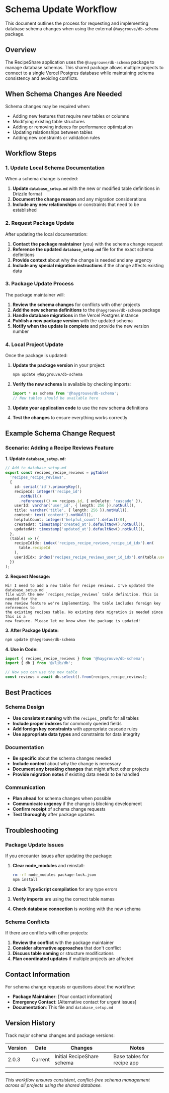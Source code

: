 # Schema Update Workflow

This document outlines the process for requesting and implementing database schema changes when using the external `@haygrouve/db-schema` package.

## Overview

The RecipeShare application uses the `@haygrouve/db-schema` package to manage database schemas. This shared package allows multiple projects to connect to a single Vercel Postgres database while maintaining schema consistency and avoiding conflicts.

## When Schema Changes Are Needed

Schema changes may be required when:

- Adding new features that require new tables or columns
- Modifying existing table structures
- Adding or removing indexes for performance optimization
- Updating relationships between tables
- Adding new constraints or validation rules

## Workflow Steps

### 1. Update Local Schema Documentation

When a schema change is needed:

1. **Update `database_setup.md`** with the new or modified table definitions in Drizzle format
2. **Document the change reason** and any migration considerations
3. **Include any new relationships** or constraints that need to be established

### 2. Request Package Update

After updating the local documentation:

1. **Contact the package maintainer** (you) with the schema change request
2. **Reference the updated `database_setup.md`** file for the exact schema definitions
3. **Provide context** about why the change is needed and any urgency
4. **Include any special migration instructions** if the change affects existing data

### 3. Package Update Process

The package maintainer will:

1. **Review the schema changes** for conflicts with other projects
2. **Add the new schema definitions** to the `@haygrouve/db-schema` package
3. **Handle database migrations** in the Vercel Postgres instance
4. **Publish a new package version** with the updated schema
5. **Notify when the update is complete** and provide the new version number

### 4. Local Project Update

Once the package is updated:

1. **Update the package version** in your project:

   ```bash
   npm update @haygrouve/db-schema
   ```

2. **Verify the new schema** is available by checking imports:

   ```typescript
   import * as schema from '@haygrouve/db-schema';
   // New tables should be available here
   ```

3. **Update your application code** to use the new schema definitions

4. **Test the changes** to ensure everything works correctly

## Example Schema Change Request

### Scenario: Adding a Recipe Reviews Feature

**1. Update `database_setup.md`:**

```typescript
// Add to database_setup.md
export const recipes_recipe_reviews = pgTable(
  'recipes_recipe_reviews',
  {
    id: serial('id').primaryKey(),
    recipeId: integer('recipe_id')
      .notNull()
      .references(() => recipes.id, { onDelete: 'cascade' }),
    userId: varchar('user_id', { length: 256 }).notNull(),
    title: varchar('title', { length: 256 }).notNull(),
    content: text('content').notNull(),
    helpfulCount: integer('helpful_count').default(0),
    createdAt: timestamp('created_at').defaultNow().notNull(),
    updatedAt: timestamp('updated_at').defaultNow().notNull(),
  },
  (table) => ({
    recipeIdIdx: index('recipes_recipe_reviews_recipe_id_idx').on(
      table.recipeId
    ),
    userIdIdx: index('recipes_recipe_reviews_user_id_idx').on(table.userId),
  })
);
```

**2. Request Message:**

```
Hi! I need to add a new table for recipe reviews. I've updated the database_setup.md
file with the new `recipes_recipe_reviews` table definition. This is needed for the
new review feature we're implementing. The table includes foreign key references to
the existing recipes table. No existing data migration is needed since this is a
new feature. Please let me know when the package is updated!
```

**3. After Package Update:**

```bash
npm update @haygrouve/db-schema
```

**4. Use in Code:**

```typescript
import { recipes_recipe_reviews } from '@haygrouve/db-schema';
import { db } from '@/lib/db';

// Now you can use the new table
const reviews = await db.select().from(recipes_recipe_reviews);
```

## Best Practices

### Schema Design

- **Use consistent naming** with the `recipes_` prefix for all tables
- **Include proper indexes** for commonly queried fields
- **Add foreign key constraints** with appropriate cascade rules
- **Use appropriate data types** and constraints for data integrity

### Documentation

- **Be specific** about the schema changes needed
- **Include context** about why the change is necessary
- **Document any breaking changes** that might affect other projects
- **Provide migration notes** if existing data needs to be handled

### Communication

- **Plan ahead** for schema changes when possible
- **Communicate urgency** if the change is blocking development
- **Confirm receipt** of schema change requests
- **Test thoroughly** after package updates

## Troubleshooting

### Package Update Issues

If you encounter issues after updating the package:

1. **Clear node_modules** and reinstall:

   ```bash
   rm -rf node_modules package-lock.json
   npm install
   ```

2. **Check TypeScript compilation** for any type errors

3. **Verify imports** are using the correct table names

4. **Check database connection** is working with the new schema

### Schema Conflicts

If there are conflicts with other projects:

1. **Review the conflict** with the package maintainer
2. **Consider alternative approaches** that don't conflict
3. **Discuss table naming** or structure modifications
4. **Plan coordinated updates** if multiple projects are affected

## Contact Information

For schema change requests or questions about the workflow:

- **Package Maintainer**: [Your contact information]
- **Emergency Contact**: [Alternative contact for urgent issues]
- **Documentation**: This file and `database_setup.md`

## Version History

Track major schema changes and package versions:

| Version | Date    | Changes                    | Notes                      |
| ------- | ------- | -------------------------- | -------------------------- |
| 2.0.3   | Current | Initial RecipeShare schema | Base tables for recipe app |

---

_This workflow ensures consistent, conflict-free schema management across all projects using the shared database._
